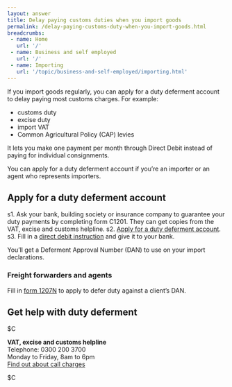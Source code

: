 ```yaml
---
layout: answer
title: Delay paying customs duties when you import goods
permalink: /delay-paying-customs-duty-when-you-import-goods.html
breadcrumbs:
 - name: Home
   url: '/'
 - name: Business and self employed
   url: '/'
 - name: Importing
   url: '/topic/business-and-self-employed/importing.html' 
---
```


If you import goods regularly, you can apply for a duty deferment account to delay paying most customs charges. For example:

- customs duty
- excise duty
- import VAT
- Common Agricultural Policy (CAP) levies

It lets you make one payment per month through Direct Debit instead of paying for individual consignments.

You can apply for a duty deferment account if you’re an importer or an agent who represents importers.

## Apply for a duty deferment account

s1. Ask your bank, building society or insurance company to guarantee your duty payments by completing form C1201. They can get copies from the VAT, excise and customs helpline.
s2. [Apply for a duty deferment account](https://public-online.hmrc.gov.uk/lc/content/xfaforms/profiles/forms.html?contentRoot=repository:///Applications/Customs_A/1.0/C1200&template=C1200.xdp).
s3. Fill in a [direct debit instruction](https://public-online.hmrc.gov.uk/lc/content/xfaforms/profiles/forms.html?contentRoot=repository:///Applications/Customs_A/1.0/C1202&template=C1202.xdp) and give it to your bank.

You’ll get a Deferment Approval Number (DAN) to use on your import declarations.

### Freight forwarders and agents

Fill in [form 1207N](https://public-online.hmrc.gov.uk/lc/content/xfaforms/profiles/forms.html?contentRoot=repository:///Applications/Customs_A/1.0/C1207N&template=C1207N.xdp) to apply to defer duty against a client’s DAN.

## Get help with duty deferment

$C 

**VAT, excise and customs helpline**  
Telephone: 0300 200 3700   
Monday to Friday, 8am to 6pm     
[Find out about call charges](https://www.gov.uk/call-charges)

$C  



